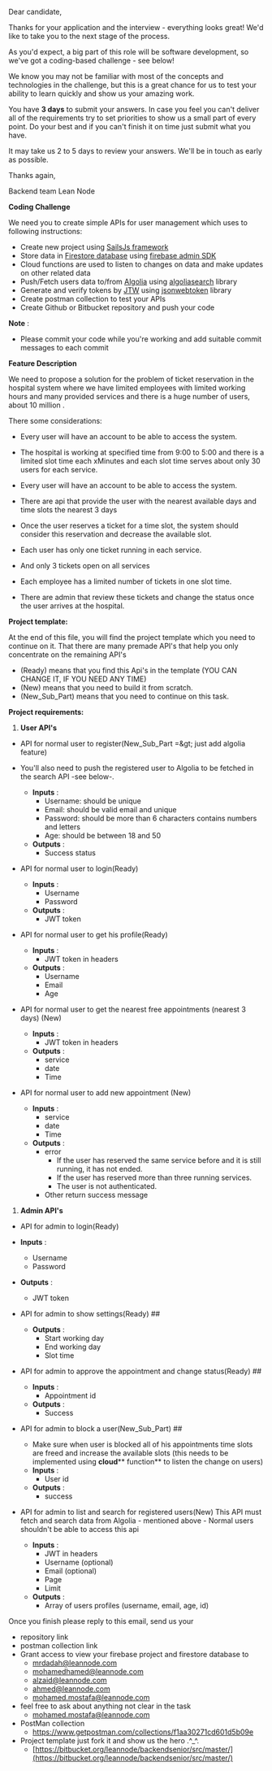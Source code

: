 Dear candidate,

Thanks for your application and the interview - everything looks great! We&#39;d like to take you to the next stage of the process.

As you&#39;d expect, a big part of this role will be software development, so we&#39;ve got a coding-based challenge - see below!

We know you may not be familiar with most of the concepts and technologies in the challenge, but this is a great chance for us to test your ability to learn quickly and show us your amazing work.

You have **3 days** to submit your answers. In case you feel you can&#39;t deliver all of the requirements try to set priorities to show us a small part of every point.
Do your best and if you can&#39;t finish it on time just submit what you have.

It may take us 2 to 5 days to review your answers. We&#39;ll be in touch as early as possible.

Thanks again,

Backend team
Lean Node

**Coding Challenge**

We need you to create simple APIs for user management which uses to following instructions:

- Create new project using [SailsJs framework](https://sailsjs.com/)
- Store data in [Firestore database](https://firebase.google.com/products/firestore) using [firebase admin SDK](https://www.npmjs.com/package/firebase-admin)
- Cloud functions are used to listen to changes on data and make updates on other related data
- Push/Fetch users data to/from [Algolia](https://www.algolia.com/) using [algoliasearch](https://www.npmjs.com/package/algoliasearch) library
- Generate and verify tokens by [JTW](https://jwt.io/) using [jsonwebtoken](https://www.npmjs.com/package/jsonwebtoken) library
- Create postman collection to test your APIs
- Create Github or Bitbucket repository and push your code

**Note** :

- Please commit your code while you&#39;re working and add suitable commit messages to each commit


**Feature Description**

We need to propose a solution for the problem of ticket reservation in the hospital system where we have limited employees with limited working hours and many provided services and there is a huge number of users, about 10 million .

There some considerations:

- Every user will have an account to be able to access the system.
- The hospital is working at specified time from 9:00 to 5:00 and there is a limited slot time each xMinutes and each slot time serves about only 30 users for each service.

- Every user will have an account to be able to access the system.
- There are api that provide the user with the nearest available days and time slots the nearest 3 days
- Once the user reserves a ticket for a time slot, the system should consider this reservation and decrease the available slot.
- Each user has only one ticket running in each service.
- And only 3 tickets open on all services
- Each employee has a limited number of tickets in one slot time.
- There are admin that review these tickets and change the status once the user arrives at the hospital.

**Project template:**

At the end of this file, you will find the project template which you need to continue on it. That there are many premade API&#39;s that help you only concentrate on the remaining API&#39;s

- (Ready) means that you find this Api&#39;s in the template (YOU CAN CHANGE IT, IF YOU NEED ANY TIME)
- (New) means that you need to build it from scratch.
- (New\_Sub\_Part) means that you need to continue on this task.

**Project requirements:**

1. **User API&#39;s**

- API for normal user to register(New\_Sub\_Part =\&gt; just add algolia feature)
- You&#39;ll also need to push the registered user to Algolia to be fetched in the search API -see below-.
  - **Inputs** :
    - Username: should be unique
    - Email: should be valid email and unique
    - Password: should be more than 6 characters contains numbers and letters
    - Age: should be between 18 and 50
  - **Outputs** :
    - Success status

- API for normal user to login(Ready)
  - **Inputs** :
    - Username
    - Password
  - **Outputs** :
    - JWT token

- API for normal user to get his profile(Ready)
  - **Inputs** :
    - JWT token in headers
  - **Outputs** :
    - Username
    - Email
    - Age

- API for normal user to get the nearest free appointments (nearest 3 days) (New)
  - **Inputs** :
    - JWT token in headers
  - **Outputs** :
    - service
    - date
    - Time

- API for normal user to add new appointment (New)
  - **Inputs** :
    - service
    - date
    - Time
  - **Outputs** :
    - error
      - If the user has reserved the same service before and it is still running, it has not ended.
      - If the user has reserved more than three running services.
      - The user is not authenticated.
    - Other return success message

1. **Admin API&#39;s**
- API for admin to login(Ready)

- **Inputs** :
  - Username
  - Password
- **Outputs** :
  - JWT token

- API for admin to show settings(Ready) ##
  - **Outputs** :
    - Start working day
    - End working day
    - Slot time

- API for admin to approve the appointment and change status(Ready) ##
  - **Inputs** :
    - Appointment id
  - **Outputs** :
    - Success

- API for admin to block a user(New\_Sub\_Part) ##
  - Make sure when user is blocked all of his appointments time slots are freed and increase the available slots (this needs to be implemented using **cloud**** function** to listen the change on users)
  - **Inputs** :
    - User id
  - **Outputs** :
    - success

- API for admin to list and search for registered users(New)
  This API must fetch and search data from Algolia - mentioned above -
  Normal users shouldn&#39;t be able to access this api
  - **Inputs** :
    - JWT in headers
    - Username (optional)
    - Email (optional)
    - Page
    - Limit
  - **Outputs** :
    - Array of users profiles (username, email, age, id)


Once you finish please reply to this email, send us your

- repository link
- postman collection link
- Grant access to view your firebase project and firestore database to
  - [mrdadah@leannode.com](mailto:mrdadah@leannode.com)
  - [mohamedhamed@leannode.com](mailto:mohamedhamed@leannode.com)
  - [alzaid@leannode.com](mailto:alzaid@leannode.com)
  - [ahmed@leannode.com](mailto:ahmed@leannode.com)
  - [mohamed.mostafa@leannode.com](mailto:mohamed.mostafa@leannode.com)
- feel free to ask about anything not clear in the task
  - [mohamed.mostafa@leannode.com](mailto:mohamed.mostafa@leannode.com)
- PostMan collection
  - https://www.getpostman.com/collections/f1aa30271cd601d5b09e
- Project template just fork it and show us the hero .^\_^.
  - [https://bitbucket.org/leannode/backendsenior/src/master/](https://bitbucket.org/leannode/backendsenior/src/master/)
